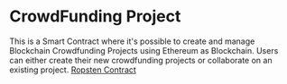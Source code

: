 # CrowdFunding Project
This is a Smart Contract where it's possible to create and manage Blockchain Crowdfunding Projects using Ethereum as Blockchain. Users can either create their new crowdfunding projects or collaborate on an existing project.
[Ropsten Contract](https://ropsten.etherscan.io/tx/0x9140ebf08cfca664202bb15d8fd5143d5b9bc30d13d2307a9a3d724cf1cf70ee)